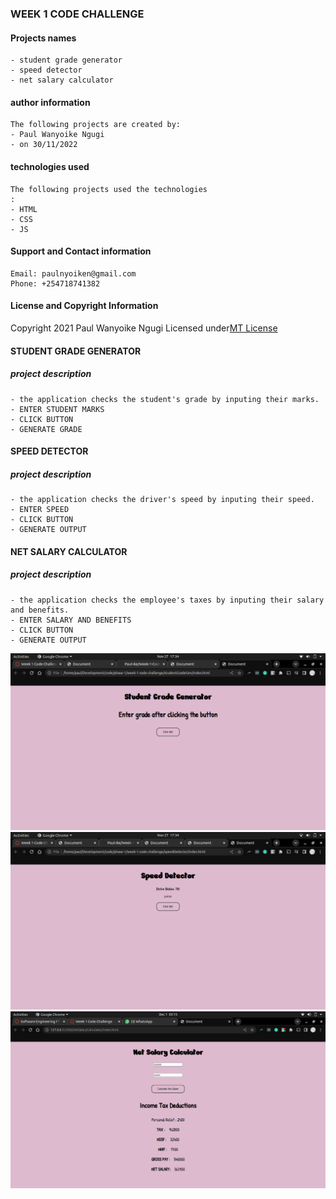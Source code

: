 ### WEEK 1 CODE CHALLENGE
#### Projects names
    - student grade generator
    - speed detector
    - net salary calculator
#### author information
    The following projects are created by:
    - Paul Wanyoike Ngugi
    - on 30/11/2022
#### technologies used
    The following projects used the technologies
    :
    - HTML
    - CSS
    - JS
#### Support and Contact information
    Email: paulnyoiken@gmail.com
    Phone: +254718741382
#### License and Copyright Information
Copyright 2021 Paul Wanyoike Ngugi Licensed under[MT License](https://github.com/Paul-ike/Week-1-Code-Challenge/blob/main/LICENSE)
#### STUDENT GRADE GENERATOR
##### project description
    - the application checks the student's grade by inputing their marks.
    - ENTER STUDENT MARKS
    - CLICK BUTTON
    - GENERATE GRADE

#### SPEED DETECTOR
##### project description
    - the application checks the driver's speed by inputing their speed.
    - ENTER SPEED 
    - CLICK BUTTON
    - GENERATE OUTPUT

#### NET SALARY CALCULATOR
##### project description
    - the application checks the employee's taxes by inputing their salary and benefits.
    - ENTER SALARY AND BENEFITS
    - CLICK BUTTON
    - GENERATE OUTPUT

![Screenshot](gradegen.png)
![Screenshot](speeddetector.png)
![Screenshot](netsalary1.png)